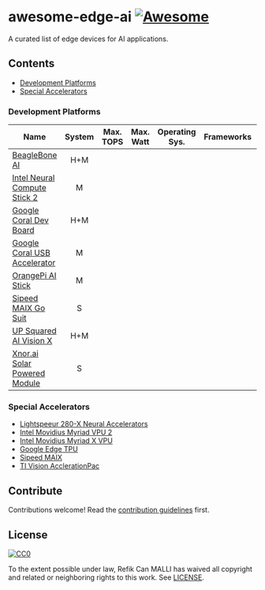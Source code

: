 # awesome-edge-ai [![Awesome][awesome-badge]](https://github.com/sindresorhus/awesome)

A curated list of edge devices for AI applications.

## Contents

- [Development Platforms](#development-platforms)
- [Special Accelerators](#special-accelerators)


### Development Platforms
<!-- Section description (optional). -->

| Name                             | System | Max. TOPS | Max. Watt | Operating Sys. | Frameworks | Price |
| -------------------------------- | :------: | :---------: | :--------------: | :----------: | :-----: | :---:|
| [BeagleBone AI]                  | H+M    |
| [Intel Neural Compute Stick 2] | M
| [Google Coral Dev Board]         | H+M
| [Google Coral USB Accelerator]   | M
| [OrangePi AI Stick]              | M
| [Sipeed MAIX Go Suit]            | S
| [UP Squared AI Vision X]         | H+M
| [Xnor.ai Solar Powered Module]   | S


### Special Accelerators

- [Lightspeeur 280-X Neural Accelerators](https://www.gyrfalcontech.ai/solutions/)
- [Intel Movidius Myriad VPU 2](https://www.movidius.com/myriad2)
- [Intel Movidius Myriad X VPU](https://www.movidius.com/myriadx)
- [Google Edge TPU](https://cloud.google.com/edge-tpu/)
- [Sipeed MAIX](https://www.indiegogo.com/projects/sipeed-maix-the-world-first-risc-v-64-ai-module#/)
- [TI Vision AcclerationPac](http://www.ti.com/lit/wp/spry251/spry251.pdf)


## Contribute
Contributions welcome! Read the [contribution guidelines](CONTRIBUTING.md) first.

## License
[![CC0](http://mirrors.creativecommons.org/presskit/buttons/88x31/svg/cc-zero.svg)](https://creativecommons.org/publicdomain/zero/1.0/)

To the extent possible under law, Refik Can MALLI has waived all copyright
and related or neighboring rights to this work. See [LICENSE](LICENSE).


<!-- BADGES -->

[awesome-badge]: https://cdn.rawgit.com/sindresorhus/awesome/d7305f38d29fed78fa85652e3a63e154dd8e8829/media/badge.svg

<!-- BOARDS  -->



[BeagleBone AI]: https://beagleboard.org/ai

[Intel Neural Compute Stick 2]: https://software.intel.com/en-us/

[Google Coral Dev Board]: https://coral.withgoogle.com/products/dev-board/

[Google Coral USB Accelerator]: https://coral.withgoogle.com/products/accelerator/

[OrangePi AI Stick]: http://www.orangepi.org/Orange%20Pi%20AI%20Stick%202801/

[Sipeed MAIX Go Suit]: https://www.indiegogo.com/projects/sipeed-maix-the-world-first-risc-v-64-ai-module

[UP Squared AI Vision X]: https://up-shop.org/home/285-up-squared-ai-vision-x-developer-kit.html

[Xnor.ai Solar Powered Module]: https://www.xnor.ai/solar-powered-ai/
